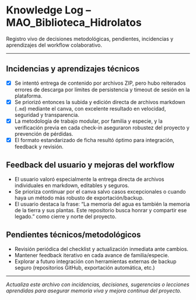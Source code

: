 # Knowledge Log – MAO_Biblioteca_Hidrolatos

Registro vivo de decisiones metodológicas, pendientes, incidencias y aprendizajes del workflow colaborativo.

---

## Incidencias y aprendizajes técnicos
- [x] Se intentó entrega de contenido por archivos ZIP, pero hubo reiterados errores de descarga por límites de persistencia y timeout de sesión en la plataforma.
- [x] Se priorizó entonces la subida y edición directa de archivos markdown (`.md`) mediante el canva, con excelente resultado en velocidad, seguridad y transparencia.
- [x] La metodología de trabajo modular, por familia y especie, y la verificación previa en cada check-in aseguraron robustez del proyecto y prevención de pérdidas.
- [x] El formato estandarizado de ficha resultó óptimo para integración, feedback y revisión.

## Feedback del usuario y mejoras del workflow
- El usuario valoró especialmente la entrega directa de archivos individuales en markdown, editables y seguros.
- Se prioriza continuar por el canva salvo casos excepcionales o cuando haya un método más robusto de exportación/backup.
- El usuario destaca la frase: “La memoria del agua es también la memoria de la tierra y sus plantas. Este repositorio busca honrar y compartir ese legado.” como cierre y norte del proyecto.

## Pendientes técnicos/metodológicos
- Revisión periódica del checklist y actualización inmediata ante cambios.
- Mantener feedback iterativo en cada avance de familia/especie.
- Explorar a futuro integración con herramientas externas de backup seguro (repositorios GitHub, exportación automática, etc.)

---

*Actualiza este archivo con incidencias, decisiones, sugerencias o lecciones aprendidas para asegurar memoria viva y mejora continua del proyecto.*

